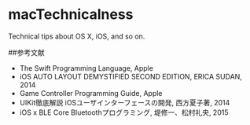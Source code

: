 macTechnicalness
================

Technical tips about OS X, iOS, and so on.

##参考文献
* The Swift Programming Language, Apple
* iOS AUTO LAYOUT DEMYSTIFIED SECOND EDITION, ERICA SUDAN, 2014
* Game Controller Programming Guide, Apple
* UIKit徹底解説 iOSユーザインターフェースの開発, 西方夏子著, 2014
* iOS x BLE Core Bluetoothプログラミング, 堤修一、松村礼央, 2015
